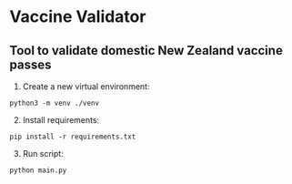 # Vaccine Validator
## Tool to validate domestic New Zealand vaccine passes
1. Create a new virtual environment:
```
python3 -m venv ./venv
```
2. Install requirements:
```
pip install -r requirements.txt
```
3. Run script:
```
python main.py
```